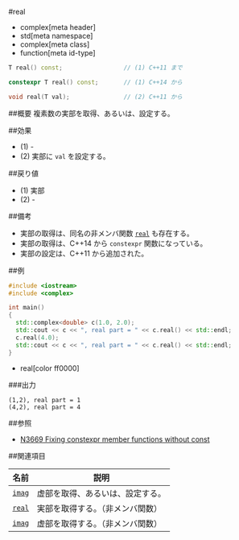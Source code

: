 #real
* complex[meta header]
* std[meta namespace]
* complex[meta class]
* function[meta id-type]

```cpp
T real() const;					// (1) C++11 まで

constexpr T real() const;		// (1) C++14 から

void real(T val);				// (2) C++11 から
```

##概要
複素数の実部を取得、あるいは、設定する。


##効果
- (1) -
- (2) 実部に `val` を設定する。


##戻り値
- (1) 実部
- (2) -


##備考
- 実部の取得は、同名の非メンバ関数 [`real`](../real.md) も存在する。
- 実部の取得は、C++14 から `constexpr` 関数になっている。
- 実部の設定は、C++11 から追加された。


##例
```cpp
#include <iostream>
#include <complex>

int main()
{
  std::complex<double> c(1.0, 2.0);
  std::cout << c << ", real part = " << c.real() << std::endl;
  c.real(4.0);
  std::cout << c << ", real part = " << c.real() << std::endl;
}
```
* real[color ff0000]

###出力
```
(1,2), real part = 1
(4,2), real part = 4
```


##参照
- [N3669 Fixing constexpr member functions without const](http://www.open-std.org/jtc1/sc22/wg21/docs/papers/2013/n3669.pdf)


##関連項目

| 名前               | 説明                             |
|--------------------|----------------------------------|
|[`imag`](imag.md)   | 虚部を取得、あるいは、設定する。 |
|[`real`](../real.md)| 実部を取得する。（非メンバ関数） |
|[`imag`](../imag.md)| 虚部を取得する。（非メンバ関数） |

